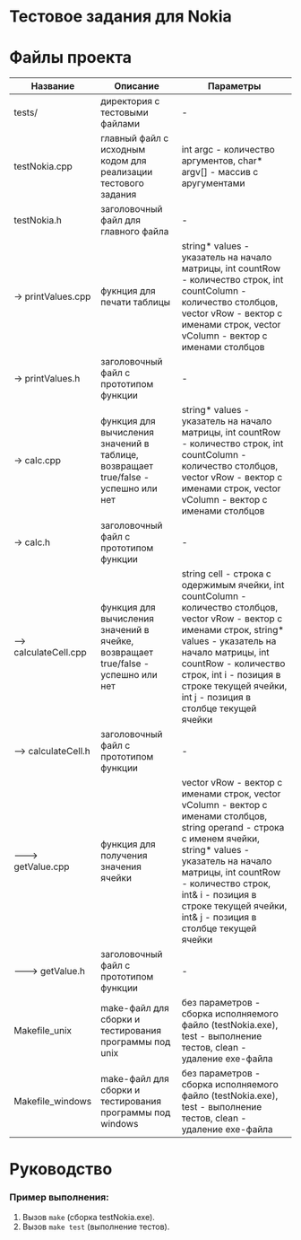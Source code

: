 # Тестовое задания для Nokia

# Файлы проекта
Название | Описание | Параметры
| --- | --- | --- |
| tests/ | директория с тестовыми файлами | - |
| testNokia.cpp | главный файл с исходным кодом для реализации тестового задания | int argc - количество аргументов, char* argv[] - массив с аругументами |
| testNokia.h |заголовочный файл для главного файла | - | 
| -> printValues.cpp | фукнция для печати таблицы | string* values - указатель на начало матрицы, int countRow - количество строк, int countColumn - количество столбцов, vector<string> vRow - вектор с именами строк, vector<string> vColumn - вектор с именами столбцов |
| -> printValues.h | заголовочный файл с прототипом функции | - |
| -> calc.cpp | функция для вычисления значений в таблице, возвращает true/false - успешно или нет | string* values - указатель на начало матрицы, int countRow - количество строк, int countColumn - количество столбцов, vector<string> vRow - вектор с именами строк, vector<string> vColumn - вектор с именами столбцов |
| -> calc.h | заголовочный файл с прототипом функции | - |
| --> calculateCell.cpp | функция для вычисления значений в ячейке, возвращает true/false - успешно или нет | string cell - строка с одержимым ячейки, int countColumn - количество столбцов, vector<string> vRow - вектор с именами строк, string* values - указатель на начало матрицы, int countRow - количество строк, int i - позиция в строке текущей ячейки, int j - позиция в столбце текущей ячейки |
| --> calculateCell.h | заголовочный файл с прототипом функции | - |
| ---> getValue.cpp | функция для получения значения ячейки | vector<string> vRow - вектор с именами строк, vector<string> vColumn - вектор с именами столбцов, string operand - строка с именем ячейки, string* values - указатель на начало матрицы, int countRow - количество строк, int& i - позиция в строке текущей ячейки, int& j - позиция в столбце текущей ячейки |
| ---> getValue.h | заголовочный файл с прототипом функции | - |
| Makefile_unix | make-файл для сборки и тестирования программы под unix | без параметров - сборка исполняемого файло (testNokia.exe), test - выполнение тестов, clean - удаление exe-файла |
| Makefile_windows | make-файл для сборки и тестирования программы под windows | без параметров - сборка исполняемого файло (testNokia.exe), test - выполнение тестов, clean - удаление exe-файла |

# Руководство
### Пример выполнения:
1. Вызов `make` (сборка testNokia.exe).
2. Вызов `make test` (выполнение тестов).
